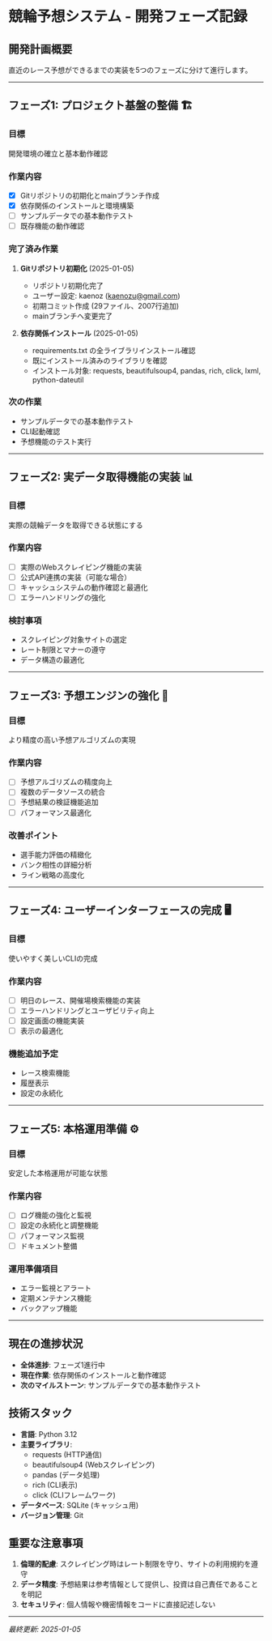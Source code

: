 # 競輪予想システム - 開発フェーズ記録

## 開発計画概要

直近のレース予想ができるまでの実装を5つのフェーズに分けて進行します。

---

## フェーズ1: プロジェクト基盤の整備 🏗️

### 目標
開発環境の確立と基本動作確認

### 作業内容
- [x] Gitリポジトリの初期化とmainブランチ作成
- [x] 依存関係のインストールと環境構築
- [ ] サンプルデータでの基本動作テスト
- [ ] 既存機能の動作確認

### 完了済み作業
1. **Gitリポジトリ初期化** (2025-01-05)
   - リポジトリ初期化完了
   - ユーザー設定: kaenoz (kaenozu@gmail.com)
   - 初期コミット作成 (29ファイル、2007行追加)
   - mainブランチへ変更完了

2. **依存関係インストール** (2025-01-05)
   - requirements.txt の全ライブラリインストール確認
   - 既にインストール済みのライブラリを確認
   - インストール対象: requests, beautifulsoup4, pandas, rich, click, lxml, python-dateutil

### 次の作業
- サンプルデータでの基本動作テスト
- CLI起動確認
- 予想機能のテスト実行

---

## フェーズ2: 実データ取得機能の実装 📊

### 目標
実際の競輪データを取得できる状態にする

### 作業内容
- [ ] 実際のWebスクレイピング機能の実装
- [ ] 公式API連携の実装（可能な場合）
- [ ] キャッシュシステムの動作確認と最適化
- [ ] エラーハンドリングの強化

### 検討事項
- スクレイピング対象サイトの選定
- レート制限とマナーの遵守
- データ構造の最適化

---

## フェーズ3: 予想エンジンの強化 🔮

### 目標
より精度の高い予想アルゴリズムの実現

### 作業内容
- [ ] 予想アルゴリズムの精度向上
- [ ] 複数のデータソースの統合
- [ ] 予想結果の検証機能追加
- [ ] パフォーマンス最適化

### 改善ポイント
- 選手能力評価の精緻化
- バンク相性の詳細分析
- ライン戦略の高度化

---

## フェーズ4: ユーザーインターフェースの完成 🖥️

### 目標
使いやすく美しいCLIの完成

### 作業内容
- [ ] 明日のレース、開催場検索機能の実装
- [ ] エラーハンドリングとユーザビリティ向上
- [ ] 設定画面の機能実装
- [ ] 表示の最適化

### 機能追加予定
- レース検索機能
- 履歴表示
- 設定の永続化

---

## フェーズ5: 本格運用準備 ⚙️

### 目標
安定した本格運用が可能な状態

### 作業内容
- [ ] ログ機能の強化と監視
- [ ] 設定の永続化と調整機能
- [ ] パフォーマンス監視
- [ ] ドキュメント整備

### 運用準備項目
- エラー監視とアラート
- 定期メンテナンス機能
- バックアップ機能

---

## 現在の進捗状況

- **全体進捗**: フェーズ1進行中
- **現在作業**: 依存関係のインストールと動作確認
- **次のマイルストーン**: サンプルデータでの基本動作テスト

## 技術スタック

- **言語**: Python 3.12
- **主要ライブラリ**: 
  - requests (HTTP通信)
  - beautifulsoup4 (Webスクレイピング)
  - pandas (データ処理)
  - rich (CLI表示)
  - click (CLIフレームワーク)
- **データベース**: SQLite (キャッシュ用)
- **バージョン管理**: Git

## 重要な注意事項

1. **倫理的配慮**: スクレイピング時はレート制限を守り、サイトの利用規約を遵守
2. **データ精度**: 予想結果は参考情報として提供し、投資は自己責任であることを明記
3. **セキュリティ**: 個人情報や機密情報をコードに直接記述しない

---

*最終更新: 2025-01-05*